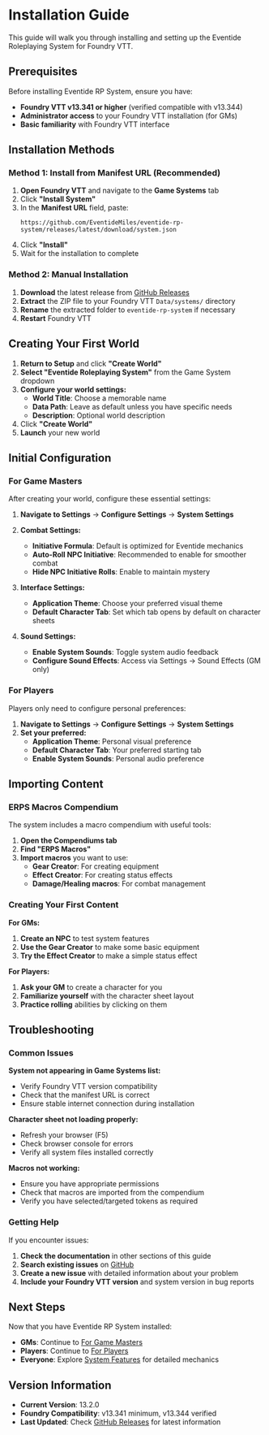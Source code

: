 # Installation Guide

This guide will walk you through installing and setting up the Eventide Roleplaying System for Foundry VTT.

## Prerequisites

Before installing Eventide RP System, ensure you have:

- **Foundry VTT v13.341 or higher** (verified compatible with v13.344)
- **Administrator access** to your Foundry VTT installation (for GMs)
- **Basic familiarity** with Foundry VTT interface

## Installation Methods

### Method 1: Install from Manifest URL (Recommended)

1. **Open Foundry VTT** and navigate to the **Game Systems** tab
2. Click **"Install System"**
3. In the **Manifest URL** field, paste:
   ```
   https://github.com/EventideMiles/eventide-rp-system/releases/latest/download/system.json
   ```
4. Click **"Install"**
5. Wait for the installation to complete

### Method 2: Manual Installation

1. **Download** the latest release from [GitHub Releases](https://github.com/EventideMiles/eventide-rp-system/releases)
2. **Extract** the ZIP file to your Foundry VTT `Data/systems/` directory
3. **Rename** the extracted folder to `eventide-rp-system` if necessary
4. **Restart** Foundry VTT

## Creating Your First World

1. **Return to Setup** and click **"Create World"**
2. **Select "Eventide Roleplaying System"** from the Game System dropdown
3. **Configure your world settings:**
   - **World Title**: Choose a memorable name
   - **Data Path**: Leave as default unless you have specific needs
   - **Description**: Optional world description
4. Click **"Create World"**
5. **Launch** your new world

## Initial Configuration

### For Game Masters

After creating your world, configure these essential settings:

1. **Navigate to Settings** → **Configure Settings** → **System Settings**

2. **Combat Settings:**

   - **Initiative Formula**: Default is optimized for Eventide mechanics
   - **Auto-Roll NPC Initiative**: Recommended to enable for smoother combat
   - **Hide NPC Initiative Rolls**: Enable to maintain mystery

3. **Interface Settings:**

   - **Application Theme**: Choose your preferred visual theme
   - **Default Character Tab**: Set which tab opens by default on character sheets

4. **Sound Settings:**
   - **Enable System Sounds**: Toggle system audio feedback
   - **Configure Sound Effects**: Access via Settings → Sound Effects (GM only)

### For Players

Players only need to configure personal preferences:

1. **Navigate to Settings** → **Configure Settings** → **System Settings**
2. **Set your preferred:**
   - **Application Theme**: Personal visual preference
   - **Default Character Tab**: Your preferred starting tab
   - **Enable System Sounds**: Personal audio preference

## Importing Content

### ERPS Macros Compendium

The system includes a macro compendium with useful tools:

1. **Open the Compendiums tab**
2. **Find "ERPS Macros"**
3. **Import macros** you want to use:
   - **Gear Creator**: For creating equipment
   - **Effect Creator**: For creating status effects
   - **Damage/Healing macros**: For combat management

### Creating Your First Content

**For GMs:**

1. **Create an NPC** to test system features
2. **Use the Gear Creator** to make some basic equipment
3. **Try the Effect Creator** to make a simple status effect

**For Players:**

1. **Ask your GM** to create a character for you
2. **Familiarize yourself** with the character sheet layout
3. **Practice rolling** abilities by clicking on them

## Troubleshooting

### Common Issues

**System not appearing in Game Systems list:**

- Verify Foundry VTT version compatibility
- Check that the manifest URL is correct
- Ensure stable internet connection during installation

**Character sheet not loading properly:**

- Refresh your browser (F5)
- Check browser console for errors
- Verify all system files installed correctly

**Macros not working:**

- Ensure you have appropriate permissions
- Check that macros are imported from the compendium
- Verify you have selected/targeted tokens as required

### Getting Help

If you encounter issues:

1. **Check the documentation** in other sections of this guide
2. **Search existing issues** on [GitHub](https://github.com/EventideMiles/eventide-rp-system/issues)
3. **Create a new issue** with detailed information about your problem
4. **Include your Foundry VTT version** and system version in bug reports

## Next Steps

Now that you have Eventide RP System installed:

- **GMs**: Continue to [For Game Masters](../for-gms/README.md)
- **Players**: Continue to [For Players](../for-players/README.md)
- **Everyone**: Explore [System Features](../system-features/README.md) for detailed mechanics

## Version Information

- **Current Version**: 13.2.0
- **Foundry Compatibility**: v13.341 minimum, v13.344 verified
- **Last Updated**: Check [GitHub Releases](https://github.com/EventideMiles/eventide-rp-system/releases) for latest information

